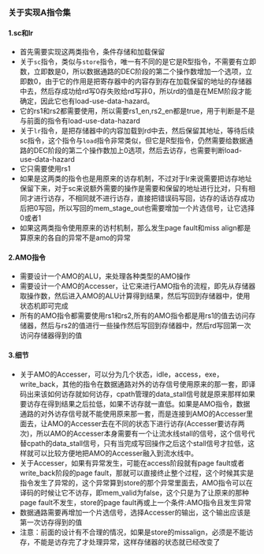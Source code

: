 ### 关于实现A指令集

#### 1.sc和lr

+ 首先需要实现这两类指令，条件存储和加载保留
+ 关于`sc`指令，类似与`store`指令，唯一有不同的是它是R型指令，不需要有立即数，立即数是0，所以数据通路的DEC阶段的第二个操作数增加一个选项，立即数0，由于它的作用是把寄存器中的内容存到存在加载保留的地址的存储器中去，然后存成功给rd写0存失败给rd写非0，所以rd的值是在MEM阶段才能确定，因此它也有load-use-data-hazard。
+ 它的rs1和rs2都需要使用，所以需要rs1_en,rs2_en都是true，用于判断是不是与前面的指令有load-use-data-hazard
+ 关于`lr`指令，是把存储器中的内容加载到rd中去，然后保留其地址，等待后续sc指令，这个指令与`load`指令非常类似，但它是R型指令，仍然需要给数据通路的DEC阶段的第二个操作数加上0选项，然后去访存，也需要判断load-use-data-hazard
+ 它只需要使用rs1
+ 如果是这两类的指令也是用原来的访存机制，不过对于lr来说需要把访存地址保留下来，对于sc来说额外需要的操作是需要和保留的地址进行比对，只有相同才进行访存，不相同就不进行访存，直接把错误码写回，访存的话访存成功后把0写回，所以写回的mem_stage_out也需要增加一个片选信号，让它选择0或者1
+ 如果这两类指令使用原来的访村机制，那么发生page fault和miss align都是算原来的各自的异常不是amo的异常

#### 2.AMO指令

+ 需要设计一个AMO的ALU，来处理各种类型的AMO操作
+ 需要设计一个AMO的Accesser，让它来进行AMO指令的流程，即先从存储器取操作数，然后进入AMO的ALU计算得到结果，然后写回到存储器中，使用状态机即可完成
+ 所有的AMO指令都需要使用rs1和rs2,所有的AMO指令都是用rs1的值去访问存储器，然后与rs2的值进行一些操作然后写回到存储器中，然后rd写回第一次访问存储器得到的值

#### 3.细节

+ 关于AMO的Accesser，可以分为几个状态，idle，access，exe，write_back，其他的指令在数据通路对外的访存信号使用原来的那一套，即译码出来该如何访存就如何访存，cpath管理的data_stall信号就是原来那样如果要访存在得到结果之后拉低，如果不访存就一直低。如果是AMO指令，数据通路的对外访存信号就不能使用原来那一套，而是连接到AMO的Accesser里面去，让AMO的Accesser去在不同的状态下进行访存(Accesser要访存两次)，所以AMO的Accesser本身需要有一个让流水线stall的信号，这个信号代替cpath的data_stall信号，只有当完成写回操作之后这个stall信号才拉低，这样就可以比较方便地把AMO的Accesser融入到流水线中。
+ 关于Accesser，如果有异常发生，可能在access阶段就有page fault或者write_back阶段的page fault，那就可以直接终止整个过程，这个时候其实是指令发生了异常的，这个异常算到store的那个异常里面去，AMO指令可以在译码的时候让它不访存，即mem_valid为false，这个只是为了让原来的那种page fault不发生，store的page fault再或上一个条件:AMO指令且发生异常
+ 数据通路需要再增加一个片选信号，选择Accesser的输出，这个输出应该是第一次访存得到的值
+ 注意：前面的设计有不合理的情况，如果是store的missalign，必须是不能访存，不能是访存完了才处理异常，这样存储器的状态就已经改变了

